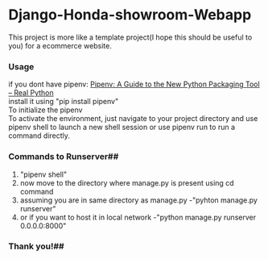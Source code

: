 # Django-Honda-showroom-Webapp
This project is more like a template project(I hope this should be useful to you) for a ecommerce website.

### Usage
if you dont have pipenv:
<a href="https://realpython.com/pipenv-guide/#:~:text=Pipenv%20is%20a%20packaging%20tool,a%20single%20command%20line%20tool.">
Pipenv: A Guide to the New Python Packaging Tool – Real Python</a><br>
install it using "pip install pipenv"<br>
To initialize the pipenv<br>
To activate the environment, just navigate to your project directory and use pipenv shell to launch a new shell session or use pipenv run <command> to run a command directly.
<br>
### Commands to Runserver##
1. "pipenv shell"<br>
2. now move to the directory where manage.py is present using cd command
3. assuming you are in same directory as manage.py -"pyhton manage.py runserver"
4. or if you want to host it in local network -"python manage.py runserver 0.0.0.0:8000"
### Thank you!##
